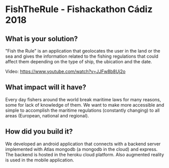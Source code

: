 # FishTheRule - Fishackathon Cádiz 2018

## What is your solution?
"Fish the Rule" is an application that geolocates the user in the land or the sea and gives the information related to the fishing regulations that could affect them depending on the type of ship, the ubication and the date.

Video: <https://www.youtube.com/watch?v=JJFw8b8Uj2o>

## What impact will it have?
Every day fishers around the world break maritime laws for many reasons, some for lack of knowledge of them. We want to make more accessible and simple to accomplish the maritime regulations (constantly changing) to all areas (European, national and regional).

## How did you build it?
We developed an android application that connects with a backend server implemented with Atlas mongodb (a mongodb in the cloud) and express. The backend is hosted in the heroku cloud platform. Also augmented reality is used in the mobile application.
